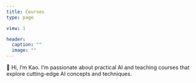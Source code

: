```yaml
---
title: Courses
type: page

view: 1

header:
  caption: ""
  image: ""
---
```


👋 Hi, I’m Kao. I’m passionate about practical AI and teaching courses that explore cutting-edge AI concepts and techniques.